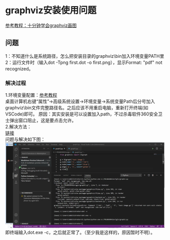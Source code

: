 #  graphviz安装使用问题
[参考教程：十分钟学会graphviz画图](https://www.jianshu.com/p/6d9bbbbf38b1) 

## 问题

1：不知道什么是系统路径，怎么把安装目录的graphviz\bin加入环境变量PATH里
2：运行文件时（输入dot -Tpng first.dot -o first.png），显示Format: "pdf" not recognized。  


### 解决过程
1.环境变量配置：[参考教程](https://jingyan.baidu.com/article/67508eb404634f9cca1ce4ea.html)  
桌面计算机右键“属性”→高级系统设置→环境变量→系统变量Path后分号加入graphviz\bin文件完整路径名。之后应该不用重启电脑，重新打开终端(如VSCode)即可。
原因：其实安装是可以设置加入path，不过杀毒软件360安全卫士弹出窗口阻止，这是要点击允许。   
2.解决方法：  
[链接](https://gitlab.com/graphviz/graphviz/-/issues/1315)  
问题与解决如下图：    
![](./problem1.jpg)  
即终端输入dot.exe -c，之后就正常了。（至少我是这样的，原因暂时不明）。  

